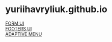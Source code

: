 # yuriihavryliuk.github.io
<a href="https://yuriihavryliuk.github.io/form_ui/dist/">FORM UI</a><br>
<a href="https://yuriihavryliuk.github.io/footers/app">FOOTERS UI</a><br>
<a href="https://yuriihavryliuk.github.io/adaptive-menu/">ADAPTIVE MENU<a/>



